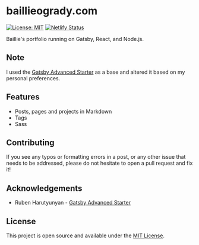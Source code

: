 # baillieogrady.com

[![License: MIT](https://img.shields.io/badge/License-MIT-blue.svg)](https://opensource.org/licenses/MIT) [![Netlify Status](https://api.netlify.com/api/v1/badges/0a51d0e9-f611-4dd8-887f-fc1889e68540/deploy-status)](https://app.netlify.com/sites/focused-khorana-46bffa/deploys)

Baillie's portfolio running on Gatsby, React, and Node.js.

## Note

I used the [Gatsby Advanced Starter](https://github.com/vagr9k/gatsby-advanced-starter/) as a base and altered it based on my personal preferences.

## Features

- Posts, pages and projects in Markdown
- Tags
- Sass

## Contributing

If you see any typos or formatting errors in a post, or any other issue that needs to be addressed, please do not hesitate to open a pull request and fix it!

## Acknowledgements

- Ruben Harutyunyan - [Gatsby Advanced Starter](https://github.com/vagr9k/gatsby-advanced-starter/)


## License

This project is open source and available under the [MIT License](LICENSE).
